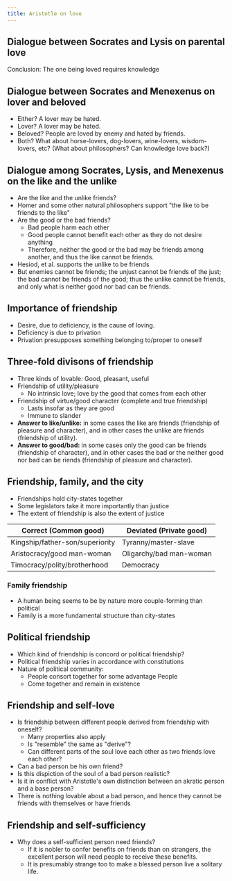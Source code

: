 ```yaml
---
title: Aristotle on love
---
```


## Dialogue between Socrates and Lysis on parental love

Conclusion: The one being loved requires knowledge

## Dialogue between Socrates and Menexenus on lover and beloved

* Either? A lover may be hated.
* Lover? A lover may be hated.
* Beloved? People are loved by enemy and hated by friends.
* Both? What about horse-lovers, dog-lovers, wine-lovers, wisdom-lovers, etc?
  (What about philosophers? Can knowledge love back?)

## Dialogue among Socrates, Lysis, and Menexenus on the like and the unlike

* Are the like and the unlike friends?
* Homer and some other natural philosophers support "the like to be friends to
  the like"
* Are the good or the bad friends?
  * Bad people harm each other
  * Good people cannot benefit each other as they do not desire anything
  * Therefore, neither the good or the bad may be friends among another, and
    thus the like cannot be friends.
* Hesiod, et al. supports the unlike to be friends
* But enemies cannot be friends; the unjust cannot be friends of the just; the
  bad cannot be friends of the good; thus the unlike cannot be friends, and only
  what is neither good nor bad can be friends.

## Importance of friendship

* Desire, due to deficiency, is the cause of loving.
* Deficiency is due to privation
* Privation presupposes something belonging to/proper to oneself

## Three-fold divisons of friendship

* Three kinds of lovable: Good, pleasant, useful
* Friendship of utility/pleasure
  * No intrinsic love; love by the good that comes from each other
* Friendship of virtue/good character (complete and true friendship)
  * Lasts insofar as they are good
  * Immune to slander
* **Answer to like/unlike:** in some cases the like are friends (friendship of
  pleasure and character), and in other cases the unlike are friends (friendship
  of utility).
* **Answer to good/bad:** in some cases only the good can be friends (friendship
  of character), and in other cases the bad or the neither good nor bad can be
  riends (friendship of pleasure and character).

<!-- 208 -->


## Friendship, family, and the city

* Friendships hold city-states together
* Some legislators take it more importantly than justice
* The extent of friendship is also the extent of justice

|      Correct (Common good)      | Deviated (Private good) |
|---------------------------------|-------------------------|
| Kingship/father-son/superiority | Tyranny/master-slave    |
| Aristocracy/good man-woman      | Oligarchy/bad man-woman |
| Timocracy/polity/brotherhood    | Democracy               |

### Family friendship

* A human being seems to be by nature more couple-forming than political
* Family is a more fundamental structure than city-states

## Political friendship

* Which kind of friendship is concord or political friendship?
* Political friendship varies in accordance with constitutions
* Nature of political community:
  * People consort together for some advantage People 
  * Come together and remain in existence

## Friendship and self-love

* Is friendship between different people derived from friendship with oneself?
  * Many properties also apply
  * Is "resemble" the same as "derive"?
  * Can different parts of the soul love each other as two friends love each
    other?
* Can a bad person be his own friend?
* Is this dispiction of the soul of a bad person realistic?
* Is it in conflict with Aristotle's own distinction between an akratic person
  and a base person?  
* There is nothing lovable about a bad person, and hence they cannot be friends
  with themselves or have friends

## Friendship and self-sufficiency

* Why does a self-sufficient person need friends?
  * If it is nobler to confer benefits on friends than on strangers, the
    excellent person will need people to receive these benefits.
  * It is presumably strange too to make a blessed person live a solitary life.

<!-- vim: tw=80
-->
